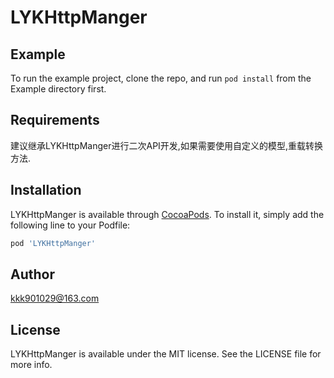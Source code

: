# LYKHttpManger

## Example

To run the example project, clone the repo, and run `pod install` from the Example directory first.

## Requirements
建议继承LYKHttpManger进行二次API开发,如果需要使用自定义的模型,重载转换方法.

## Installation

LYKHttpManger is available through [CocoaPods](https://cocoapods.org). To install
it, simply add the following line to your Podfile:

```ruby
pod 'LYKHttpManger'
```

## Author

kkk901029@163.com

## License

LYKHttpManger is available under the MIT license. See the LICENSE file for more info.
